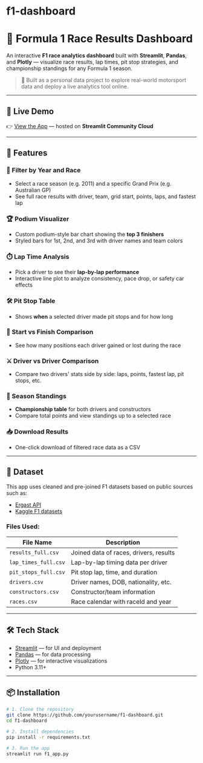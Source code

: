 # f1-dashboard

# 🏁 Formula 1 Race Results Dashboard

An interactive **F1 race analytics dashboard** built with **Streamlit**, **Pandas**, and **Plotly** — visualize race results, lap times, pit stop strategies, and championship standings for any Formula 1 season.

> 🔧 Built as a personal data project to explore real-world motorsport data and deploy a live analytics tool online.

---

## 🚀 Live Demo

👉 [View the App](https://f1-dashboard.streamlit.app) — hosted on **Streamlit Community Cloud**

---

## 📸 Features

### 🎯 Filter by Year and Race
- Select a race season (e.g. 2011) and a specific Grand Prix (e.g. Australian GP)
- See full race results with driver, team, grid start, points, laps, and fastest lap

### 🏆 Podium Visualizer
- Custom podium-style bar chart showing the **top 3 finishers**
- Styled bars for 1st, 2nd, and 3rd with driver names and team colors

### ⏱️ Lap Time Analysis
- Pick a driver to see their **lap-by-lap performance**
- Interactive line plot to analyze consistency, pace drop, or safety car effects

### 🛠️ Pit Stop Table
- Shows **when** a selected driver made pit stops and for how long

### 🔄 Start vs Finish Comparison
- See how many positions each driver gained or lost during the race

### ⚔️ Driver vs Driver Comparison
- Compare two drivers' stats side by side: laps, points, fastest lap, pit stops, etc.

### 🏁 Season Standings
- **Championship table** for both drivers and constructors
- Compare total points and view standings up to a selected race

### 📥 Download Results
- One-click download of filtered race data as a CSV

---

## 📂 Dataset

This app uses cleaned and pre-joined F1 datasets based on public sources such as:
- [Ergast API](https://ergast.com/mrd/)
- [Kaggle F1 datasets](https://www.kaggle.com/c/gstore/data)

### Files Used:
| File Name           | Description                             |
|---------------------|-----------------------------------------|
| `results_full.csv`  | Joined data of races, drivers, results  |
| `lap_times_full.csv`| Lap-by-lap timing data per driver       |
| `pit_stops_full.csv`| Pit stop lap, time, and duration        |
| `drivers.csv`       | Driver names, DOB, nationality, etc.    |
| `constructors.csv`  | Constructor/team information            |
| `races.csv`         | Race calendar with raceId and year      |

---

## 🛠️ Tech Stack

- [Streamlit](https://streamlit.io/) — for UI and deployment
- [Pandas](https://pandas.pydata.org/) — for data processing
- [Plotly](https://plotly.com/python/) — for interactive visualizations
- Python 3.11+

---

## 📦 Installation

```bash
# 1. Clone the repository
git clone https://github.com/yourusername/f1-dashboard.git
cd f1-dashboard

# 2. Install dependencies
pip install -r requirements.txt

# 3. Run the app
streamlit run f1_app.py
